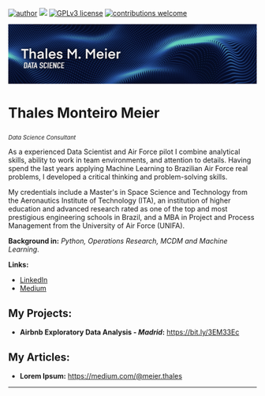 [![author](https://img.shields.io/badge/author-thalestmm-red.svg)](https://www.linkedin.com/in/thales-m-meier-44593b17b) [![](https://img.shields.io/badge/python-3.10+-blue.svg)](https://www.python.org/downloads/release/python-3101/) [![GPLv3 license](https://img.shields.io/badge/License-GPLv3-blue.svg)](http://perso.crans.org/besson/LICENSE.html) [![contributions welcome](https://img.shields.io/badge/contributions-welcome-brightgreen.svg?style=flat)](https://github.com/thalestmm/issues)

<p align="center">
  <img src="banner.jpg" >
</p>

# Thales Monteiro Meier
<sub>*Data Science Consultant*</sub>

As a experienced Data Scientist and Air Force pilot I combine analytical skills, ability to work in team environments, and attention to details. Having spend the last years applying Machine Learning to Brazilian Air Force real problems, I developed a critical thinking and problem-solving skills.

My credentials include a Master's in Space Science and Technology from the Aeronautics Institute of Technology (ITA), an institution of higher education and advanced research rated as one of the top and most prestigious engineering schools in Brazil, and a MBA in Project and Process Management from the University of Air Force (UNIFA).

**Background in:** *Python, Operations Research, MCDM and Machine Learning*.

**Links:**
* [LinkedIn](https://www.linkedin.com/in/thales-m-meier-44593b17b)
* [Medium](https://medium.com/@meier.thales)


## My Projects:

* **Airbnb Exploratory Data Analysis - *Madrid*:** https://bit.ly/3EM33Ec


## My Articles:

* **Lorem Ipsum:** https://medium.com/@meier.thales

---
<!---
thalestmm/thalestmm is a ✨ special ✨ repository because its `README.md` (this file) appears on your GitHub profile.
You can click the Preview link to take a look at your changes.
--->
